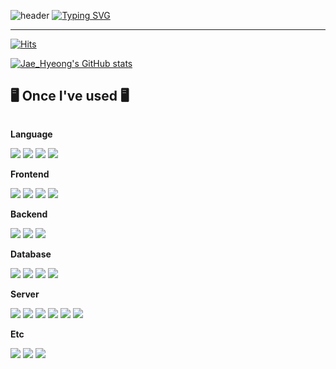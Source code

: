 ![header](https://capsule-render.vercel.app/api?type=waving&color=00a6ff&text=&animation=twinkling&height=80)
[![Typing SVG](https://readme-typing-svg.demolab.com?font=Alkatra&weight=500&size=45&duration=3500&pause=3&color=00a6ff&center=false&vCenter=false&multiline=true&repeat=true&width=1000&height=80&lines=Welcome+to+Jae_Hyeong's+GitHub!👋)](https://git.io/typing-svg)

<div align="left">

---

[![Hits](https://hits.seeyoufarm.com/api/count/incr/badge.svg?url=https%3A%2F%2Fgithub.com%2FKoJaeHyeong%2Fhit-counter&count_bg=%233E3AB4&title_bg=%23002441&icon=iconify.svg&icon_color=%233E3AB4&title=Vistors&edge_flat=false)](https://hits.seeyoufarm.com)

[![Jae_Hyeong's GitHub stats](https://github-readme-stats.vercel.app/api?username=KoJaeHyeong&count_private=true&include_all_commits=true&show_icons=true&theme=radical)](https://github.com/KoJaeHyeong/github-readme-stats)

## 🖥️ Once I've used 🖥️

<div style="display:flex; flex-direction:column; align-items:flex-start;">
<!-- Language -->
<p><strong>Language</strong></p>
    <div>
        <img src="https://img.shields.io/badge/javascript-F7DF1E?style=for-the-badge&logo=javascript&logoColor=black">
        <img src="https://img.shields.io/badge/typescript-3178C6?style=for-the-badge&logo=typescript&logoColor=white">
        <img src="https://img.shields.io/badge/Flutter-02569B?style=for-the-badge&logo=flutter&logoColor=white">
        <img src="https://img.shields.io/badge/Dart-2090d8?style=for-the-badge&logo=dart&logoColor=white">
    </div>
    <!-- Frontend -->
    <p><strong>Frontend</strong></p>
    <div>
        <img src="https://img.shields.io/badge/html5-E34F26?style=for-the-badge&logo=html5&logoColor=white">
        <img src="https://img.shields.io/badge/css-1572B6?style=for-the-badge&logo=css3&logoColor=white">
        <img src="https://img.shields.io/badge/javascript-F7DF1E?style=for-the-badge&logo=javascript&logoColor=black">
        <img src="https://img.shields.io/badge/Flutter-02569B?style=for-the-badge&logo=flutter&logoColor=white">
    <!-- Backend -->
    <p><strong>Backend</strong></p>
    <div>
        <img src="https://img.shields.io/badge/Nodejs-339933?style=for-the-badge&logo=node.js&logoColor=white">
        <img src="https://img.shields.io/badge/Nestjs-E0234E?style=for-the-badge&logo=nestjs&logoColor=white">
        <img src="https://img.shields.io/badge/Dart-2090d8?style=for-the-badge&logo=dart&logoColor=white">
    </div>
    <!-- Database -->
    <p><strong>Database</strong></p>
    <div>
        <img src="https://img.shields.io/badge/mongodb-47A248?style=for-the-badge&logo=mongodb&logoColor=white">
        <img src="https://img.shields.io/badge/mysql-4479A1?style=for-the-badge&logo=mysql&logoColor=black">
        <img src="https://img.shields.io/badge/postgresql-4169E1?style=for-the-badge&logo=postgresql&logoColor=black">
        <img src="https://img.shields.io/badge/redis-DC382D?style=for-the-badge&logo=redis&logoColor=white">
    </div>
    <!-- Server -->
    <p><strong>Server</strong></p>
    <div>
        <img src="https://img.shields.io/badge/googlecloud-4285F4?style=for-the-badge&logo=googlecloud&logoColor=black">
        <img src="https://img.shields.io/badge/kubernetes-326CE5?style=for-the-badge&logo=kubernetes&logoColor=white">
        <img src="https://img.shields.io/badge/Amazon AWS-232F3E?style=for-the-badge&logo=amazon aws&logoColor=white">
        <img src="https://img.shields.io/badge/docker-2496ED?style=for-the-badge&logo=docker&logoColor=white">
        <img src="https://img.shields.io/badge/apollographql-311C87?style=for-the-badge&logo=apollographql&logoColor=white">
        <img src="https://img.shields.io/badge/graphql-E10098?style=for-the-badge&logo=graphql&logoColor=white">
    </div>
    <p><strong>Etc</strong></p>
    <div>
        <img src="https://img.shields.io/badge/socket.io-010101?style=for-the-badge&logo=socket.io&logoColor=white">
        <img src="https://img.shields.io/badge/mapbox-000000?style=for-the-badge&logo=mapbox&logoColor=white">
        <img src="https://img.shields.io/badge/Amazon AWS-232F3E?style=for-the-badge&logo=amazon aws&logoColor=white">
    </div>

</div><br>
</div>
